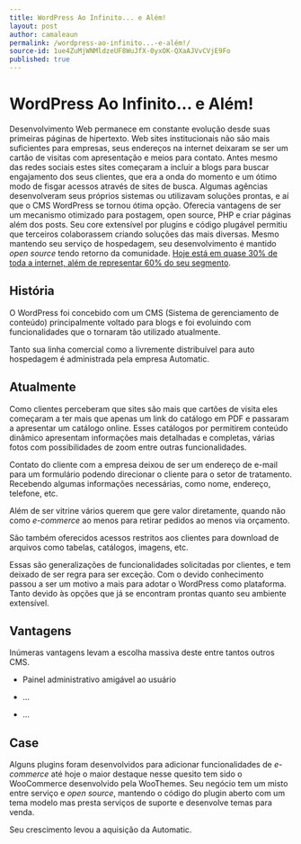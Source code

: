 ```yaml
---
title: WordPress Ao Infinito... e Além!
layout: post
author: camaleaun
permalink: /wordpress-ao-infinito...-e-além!/
source-id: 1ue4ZuMjWNMldzeUF8WuJfX-0yxOK-QXaAJVvCVjE9Fo
published: true
---
```

# WordPress Ao Infinito... e Além!

Desenvolvimento Web permanece em constante evolução desde suas primeiras páginas de hipertexto. Web sites institucionais não são mais suficientes para empresas, seus endereços na internet deixaram se ser um cartão de visitas com apresentação e meios para contato. Antes mesmo das redes sociais estes sites começaram a incluir a blogs para buscar engajamento dos seus clientes, que era a onda do momento e um ótimo modo de fisgar acessos através de sites de busca. Algumas agências desenvolveram seus próprios sistemas ou utilizavam soluções prontas, e aí que o CMS WordPress se tornou ótima opção. Oferecia vantagens de ser um mecanismo otimizado para postagem, open source, PHP e criar páginas além dos posts. Seu core extensível por plugins e código plugável permitiu que terceiros colaborassem criando soluções das mais diversas. Mesmo mantendo seu serviço de hospedagem, seu desenvolvimento é mantido *open source* tendo retorno da comunidade. [Hoje está em quase 30% de toda a internet, além de representar 60% do seu segmento](https://w3techs.com/technologies/overview/content_management/all).

## História

O WordPress foi concebido com um CMS (Sistema de gerenciamento de conteúdo) principalmente voltado para blogs e foi evoluindo com funcionalidades que o tornaram tão utilizado atualmente.

Tanto sua linha comercial como a livremente distribuível para auto hospedagem é administrada pela empresa Automatic.

## Atualmente

Como clientes perceberam que sites são mais que cartões de visita eles começaram a ter mais que apenas um link do catálogo em PDF e passaram a apresentar um catálogo online. Esses catálogos por permitirem conteúdo dinâmico apresentam informações mais detalhadas e completas, várias fotos com possibilidades de zoom entre outras funcionalidades.

Contato do cliente com a empresa deixou de ser um endereço de e-mail para um formulário podendo direcionar o cliente para o setor de tratamento. Recebendo algumas informações necessárias, como nome, endereço, telefone, etc.

Além de ser vitrine vários querem que gere valor diretamente, quando não como *e-commerce* ao menos para retirar pedidos ao menos via orçamento.

São também oferecidos acessos restritos aos clientes para download de arquivos como tabelas, catálogos, imagens, etc.

Essas são generalizações de funcionalidades solicitadas por clientes, e tem deixado de ser regra para ser exceção. Com o devido conhecimento passou a ser um motivo a mais para adotar o WordPress como plataforma. Tanto devido às opções que já se encontram prontas quanto seu ambiente extensível.

## Vantagens

Inúmeras vantagens levam a escolha massiva deste entre tantos outros CMS.

* Painel administrativo amigável ao usuário

* …

* ...

## Case

Alguns plugins foram desenvolvidos para adicionar funcionalidades de *e-commerce* até hoje o maior destaque nesse quesito tem sido o WooCommerce desenvolvido pela WooThemes. Seu negócio tem um misto entre serviço e *open source*, mantendo o código do plugin aberto com um tema modelo mas presta serviços de suporte e desenvolve temas para venda.

Seu crescimento levou a aquisição da Automatic.

